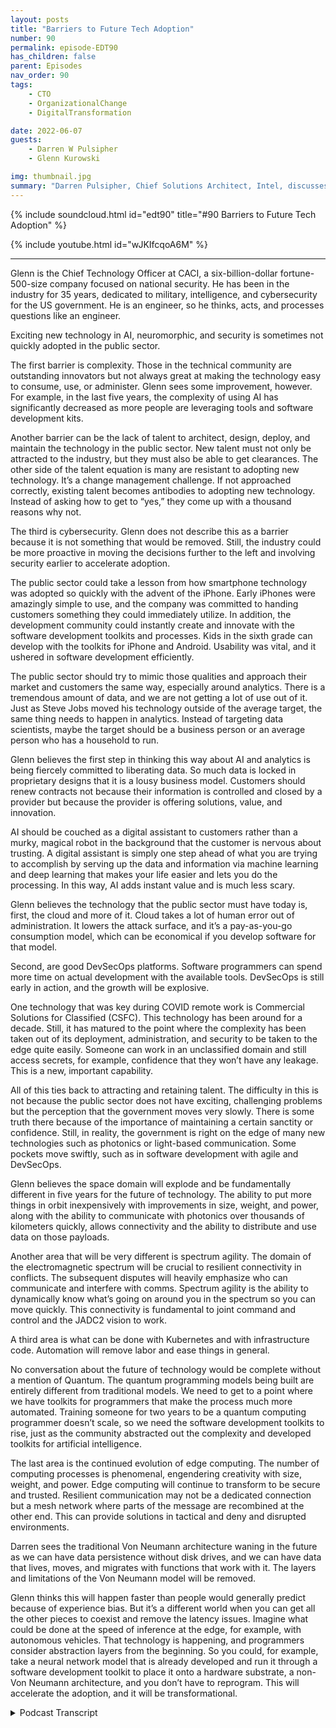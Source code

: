 ```yaml
---
layout: posts
title: "Barriers to Future Tech Adoption"
number: 90
permalink: episode-EDT90
has_children: false
parent: Episodes
nav_order: 90
tags:
    - CTO
    - OrganizationalChange
    - DigitalTransformation

date: 2022-06-07
guests:
    - Darren W Pulsipher
    - Glenn Kurowski

img: thumbnail.jpg
summary: "Darren Pulsipher, Chief Solutions Architect, Intel, discusses the barriers to adopting new technologies in the public sector and what is coming in the future with Glenn Kurowski, CTO of CACI."
---
```


{% include soundcloud.html id="edt90" title="#90 Barriers to Future Tech Adoption" %}

{% include youtube.html id="wJKIfcqoA6M" %}

---

Glenn is the Chief Technology Officer at CACI, a six-billion-dollar fortune-500-size company focused on national security. He has been in the industry for 35 years, dedicated to military, intelligence, and cybersecurity for the US government. He is an engineer, so he thinks, acts, and processes questions like an engineer.

Exciting new technology in AI, neuromorphic, and security is sometimes not quickly adopted in the public sector.

The first barrier is complexity. Those in the technical community are outstanding innovators but not always great at making the technology easy to consume, use, or administer. Glenn sees some improvement, however. For example, in the last five years, the complexity of using AI has significantly decreased as more people are leveraging tools and software development kits.

Another barrier can be the lack of talent to architect, design, deploy, and maintain the technology in the public sector. New talent must not only be attracted to the industry, but they must also be able to get clearances. The other side of the talent equation is many are resistant to adopting new technology. It’s a change management challenge. If not approached correctly, existing talent becomes antibodies to adopting new technology.  Instead of asking how to get to “yes,” they come up with a thousand reasons why not.

The third is cybersecurity. Glenn does not describe this as a barrier because it is not something that would be removed. Still, the industry could be more proactive in moving the decisions further to the left and involving security earlier to accelerate adoption.

The public sector could take a lesson from how smartphone technology was adopted so quickly with the advent of the iPhone. Early iPhones were amazingly simple to use, and the company was committed to handing customers something they could immediately utilize. In addition, the development community could instantly create and innovate with the software development toolkits and processes. Kids in the sixth grade can develop with the toolkits for iPhone and Android. Usability was vital, and it ushered in software development efficiently.

The public sector should try to mimic those qualities and approach their market and customers the same way, especially around analytics. There is a tremendous amount of data, and we are not getting a lot of use out of it.  Just as Steve Jobs moved his technology outside of the average target, the same thing needs to happen in analytics. Instead of targeting data scientists, maybe the target should be a business person or an average person who has a household to run.

Glenn believes the first step in thinking this way about AI and analytics is being fiercely committed to liberating data. So much data is locked in proprietary designs that it is a lousy business model. Customers should renew contracts not because their information is controlled and closed by a provider but because the provider is offering solutions, value, and innovation.

AI should be couched as a digital assistant to customers rather than a murky, magical robot in the background that the customer is nervous about trusting. A digital assistant is simply one step ahead of what you are trying to accomplish by serving up the data and information via machine learning and deep learning that makes your life easier and lets you do the processing. In this way, AI adds instant value and is much less scary.

Glenn believes the technology that the public sector must have today is, first, the cloud and more of it. Cloud takes a lot of human error out of administration. It lowers the attack surface, and it’s a pay-as-you-go consumption model, which can be economical if you develop software for that model.

Second, are good DevSecOps platforms. Software programmers can spend more time on actual development with the available tools. DevSecOps is still early in action, and the growth will be explosive.

One technology that was key during COVID remote work is Commercial Solutions for Classified (CSFC). This technology has been around for a decade. Still, it has matured to the point where the complexity has been taken out of its deployment, administration, and security to be taken to the edge quite easily. Someone can work in an unclassified domain and still access secrets, for example, confidence that they won’t have any leakage. This is a new, important capability.

All of this ties back to attracting and retaining talent. The difficulty in this is not because the public sector does not have exciting, challenging problems but the perception that the government moves very slowly. There is some truth there because of the importance of maintaining a certain sanctity or confidence. Still, in reality, the government is right on the edge of many new technologies such as photonics or light-based communication. Some pockets move swiftly, such as in software development with agile and DevSecOps.

Glenn believes the space domain will explode and be fundamentally different in five years for the future of technology. The ability to put more things in orbit inexpensively with improvements in size, weight, and power, along with the ability to communicate with photonics over thousands of kilometers quickly, allows connectivity and the ability to distribute and use data on those payloads.

Another area that will be very different is spectrum agility. The domain of the electromagnetic spectrum will be crucial to resilient connectivity in conflicts. The subsequent disputes will heavily emphasize who can communicate and interfere with comms. Spectrum agility is the ability to dynamically know what’s going on around you in the spectrum so you can move quickly. This connectivity is fundamental to joint command and control and the JADC2 vision to work.

A third area is what can be done with Kubernetes and with infrastructure code. Automation will remove labor and ease things in general.

No conversation about the future of technology would be complete without a mention of Quantum. The quantum programming models being built are entirely different from traditional models. We need to get to a point where we have toolkits for programmers that make the process much more automated. Training someone for two years to be a quantum computing programmer doesn’t scale, so we need the software development toolkits to rise, just as the community abstracted out the complexity and developed toolkits for artificial intelligence.

The last area is the continued evolution of edge computing. The number of computing processes is phenomenal, engendering creativity with size, weight, and power. Edge computing will continue to transform to be secure and trusted. Resilient communication may not be a dedicated connection but a mesh network where parts of the message are recombined at the other end. This can provide solutions in tactical and deny and disrupted environments.

Darren sees the traditional Von Neumann architecture waning in the future as we can have data persistence without disk drives, and we can have data that lives, moves, and migrates with functions that work with it.  The layers and limitations of the Von Neumann model will be removed.

Glenn thinks this will happen faster than people would generally predict because of experience bias. But it’s a different world when you can get all the other pieces to coexist and remove the latency issues. Imagine what could be done at the speed of inference at the edge, for example, with autonomous vehicles. That technology is happening, and programmers consider abstraction layers from the beginning. So you could, for example, take a neural network model that is already developed and run it through a software development toolkit to place it onto a hardware substrate, a non-Von Neumann architecture, and you don’t have to reprogram. This will accelerate the adoption, and it will be transformational. 
 


<details>
<summary> Podcast Transcript </summary>

<p></p>

</details>
